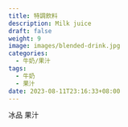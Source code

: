 ```yaml
---
title: 特調飲料
description: Milk juice
draft: false
weight: 9
image: images/blended-drink.jpg
categories:
  - 牛奶/果汁
tags:
  - 牛奶
  - 果汁
date: 2023-08-11T23:16:33+08:00
---
```


 冰品 果汁
